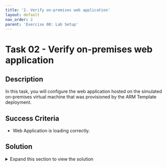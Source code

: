 ```yaml
---
title: '2. Verify on-premises web application'
layout: default
nav_order: 2
parent: 'Exercise 00: Lab Setup'
---
```


# Task 02 - Verify on-premises web application

## Description

In this task, you will configure the web application hosted on the simulated on-premises virtual machine that was provisioned by the ARM Template deployment.



## Success Criteria

* Web Application is loading correctly.


## Solution

<details markdown="block">
<summary>Expand this section to view the solution</summary>

1. In the **Azure Portal**, navigate to the **Resource Group** that you created for this lab, then select the **On-premises Workload VM** named similar to `terrafirm-onprem-workload-vm`.

    ![The Resource group with on-premises workload VM highlighted.](images/2022-11-21-22-49-18.png "Azure resource group")

2. On the **Virtual Machine** blade, locate and copy the **Public IP Address** for the VM.

    ![The Virtual machine blade with Public IP Address highlighted.](images/2022-11-21-22-51-34.png "Virtual machine public IP")

3. Open a new browser window, then navigate to the following `http://` URL to access the simulated on-premises web application provisioned for this lab. Be sure to replace the `<ip-address>` placeholder with the **Public IP Address** for the VM.

    ```text
    http://<ip-address>
    ```

    > **Note**: If you get an error loading the web application, instead of a login page, then there was an error in provisioning. The easiest workaround is to delete the resource group and run the template deployment again.

4. When the web application loads, you may enter the following credentials to login.

    - **Username**: `Admin`
    - **Password**: `ipamadmin`

    ![The login page for the web application is displayed.](images/2022-11-21-22-54-53.png "Web application login page")

    > **Note**: The first time you login to the web application, it will prompt you to change the Admin password. A recommended password to change it to is `demo!pass123` so it's easily remembered for the lab.

At this point, things are ready for you to go through the lab.


</details>
